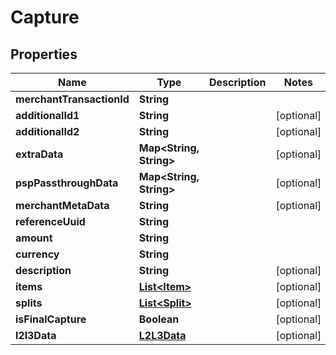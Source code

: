 

# Capture


## Properties

| Name | Type | Description | Notes |
|------------ | ------------- | ------------- | -------------|
|**merchantTransactionId** | **String** |  |  |
|**additionalId1** | **String** |  |  [optional] |
|**additionalId2** | **String** |  |  [optional] |
|**extraData** | **Map&lt;String, String&gt;** |  |  [optional] |
|**pspPassthroughData** | **Map&lt;String, String&gt;** |  |  [optional] |
|**merchantMetaData** | **String** |  |  [optional] |
|**referenceUuid** | **String** |  |  |
|**amount** | **String** |  |  |
|**currency** | **String** |  |  |
|**description** | **String** |  |  [optional] |
|**items** | [**List&lt;Item&gt;**](Item.md) |  |  [optional] |
|**splits** | [**List&lt;Split&gt;**](Split.md) |  |  [optional] |
|**isFinalCapture** | **Boolean** |  |  [optional] |
|**l2l3Data** | [**L2L3Data**](L2L3Data.md) |  |  [optional] |



